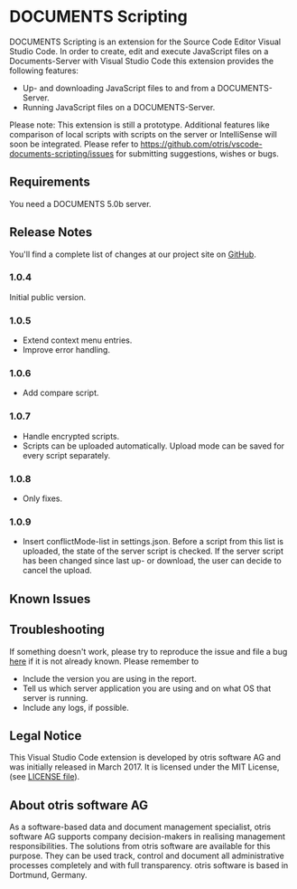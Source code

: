 # DOCUMENTS Scripting

DOCUMENTS Scripting is an extension for the Source Code Editor Visual Studio Code. In order to create, edit and execute JavaScript files on a Documents-Server with Visual Studio Code this extension provides the following features:
* Up- and downloading JavaScript files to and from a DOCUMENTS-Server.
* Running JavaScript files on a DOCUMENTS-Server.

Please note: This extension is still a prototype. Additional features like comparison of local scripts with scripts on the server or IntelliSense will soon be integrated. Please refer to https://github.com/otris/vscode-documents-scripting/issues for submitting suggestions, wishes or bugs. 


## Requirements

You need a DOCUMENTS 5.0b server.

## Release Notes

You'll find a complete list of changes at our project site on [GitHub](https://github.com/otris/vscode-documents-scripting).

### 1.0.4

Initial public version.

### 1.0.5

* Extend context menu entries.
* Improve error handling.

### 1.0.6

* Add compare script.

### 1.0.7

* Handle encrypted scripts.
* Scripts can be uploaded automatically. Upload mode can be saved for every script separately.

### 1.0.8

* Only fixes.

### 1.0.9

* Insert conflictMode-list in settings.json. Before a script from this list is uploaded, the
state of the server script is checked. If the server script has been changed since last up-
or download, the user can decide to cancel the upload.

## Known Issues


## Troubleshooting

If something doesn't work, please try to reproduce the issue and file a bug [here](https://github.com/otris/vscode-documents-scripting/issues) if it is not already known. Please remember to

- Include the version you are using in the report.
- Tell us which server application you are using and on what OS that server is running.
- Include any logs, if possible.


## Legal Notice
This Visual Studio Code extension is developed by otris software AG and was initially released in March 2017. It is licensed under the MIT License, (see [LICENSE file](LICENSE)).


## About otris software AG
As a software-based data and document management specialist, otris software AG supports company decision-makers in realising management responsibilities. The solutions from otris software are available for this purpose. They can be used track, control and document all administrative processes completely and with full transparency. otris software is based in Dortmund, Germany. 
